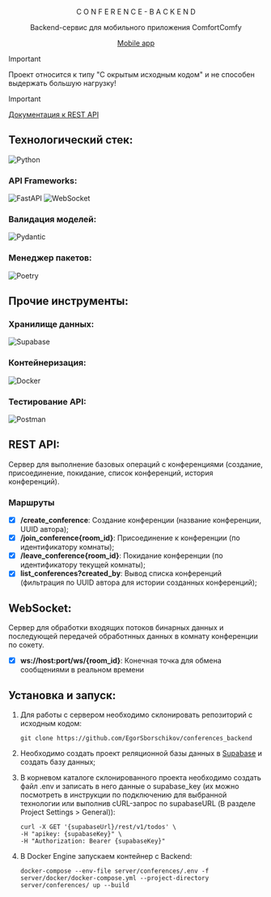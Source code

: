 <div style="text-align: center;">

  C O N F E R E N C E - B A C K E N D

  Backend-сервис для мобильного приложения ComfortComfy

 [Mobile app](https://github.com/EgorSborschikov/comfort_confy/)

</div>

> [!IMPORTANT]
> Проект относится к типу "С окрытым исходным кодом" и не способен выдержать большую нагрузку!

> [!IMPORTANT]
> [Документация к REST API](http://127.0.0.1:8000/docs)

## Технологический стек:

![Python](https://img.shields.io/badge/-Python-3776AB?style=for-the-badge&logo=python&logoColor=white)

### API Frameworks:
![FastAPI](https://img.shields.io/badge/-FastAPI-009688?style=for-the-badge&logo=fastapi&logoColor=white)
![WebSocket](https://img.shields.io/badge/-WebSocket-000000?style=for-the-badge&logo=websocket&logoColor=white)

### Валидация моделей:
![Pydantic](https://img.shields.io/badge/-Pydantic-306998?style=for-the-badge&logo=pydantic&logoColor=white)

### Менеджер пакетов:
![Poetry](https://img.shields.io/badge/-Poetry-60A5FA?style=for-the-badge&logo=poetry&logoColor=white)

## Прочие инструменты:

### Хранилище данных:
![Supabase](https://img.shields.io/badge/-Supabase-3ECF8E?style=for-the-badge&logo=supabase&logoColor=white)

### Контейнеризация:
![Docker](https://img.shields.io/badge/-Docker-2496ED?style=for-the-badge&logo=docker&logoColor=white)

### Тестирование API:
![Postman](https://img.shields.io/badge/-Postman-FF6C37?style=for-the-badge&logo=postman&logoColor=white)


## REST API:

Сервер для выполнение базовых операций с конференциями (создание, присоединение, покидание, список конференций, история конференций).

### Маршруты 

- [X] **/create_conference**: Создание конференции (название конференции, UUID автора);
- [X] **/join_conference{room_id}**: Присоединение к конференции (по идентификатору комнаты);
- [X] **/leave_conference{room_id}**: Покидание конференции (по идентификатору текущей комнаты);
- [X] **list_conferences?created_by**: Вывод списка конференций (фильтрация по UUID автора для истории созданных конференций);

## WebSocket:

Сервер для обработки входящих потоков бинарных данных и последующей передачей обработнных данных в комнату конференции по сокету.

- [X] **ws://host:port/ws/{room_id}**: Конечная точка для обмена сообщениями в реальном времени

## Установка и запуск:

1. Для работы с сервером необходимо склонировать репозиторий с исходным кодом:
    ```shell
    git clone https://github.com/EgorSborschikov/conferences_backend

2. Необходимо создать проект реляционной базы данных в [Supabase](https://supabase.com) и создать базу данных;

3. В корневом каталоге склонированного проекта необходимо создать файл .env и записать в него данные о supabase_key (их можно посмотреть в инструкции по подключению для выбранной технологии или выполнив cURL-запрос по supabaseURL (В разделе Project Settings > General)):
    ``` shell
    curl -X GET '{supabaseUrl}/rest/v1/todos' \
    -H "apikey: {supabaseKey}" \
    -H "Authorization: Bearer {supabaseKey}" 
    ```

4. В Docker Engine запускаем контейнер с Backend:
    ```shell
    docker-compose --env-file server/conferences/.env -f server/docker/docker-compose.yml --project-directory server/conferences/ up --build
    ```